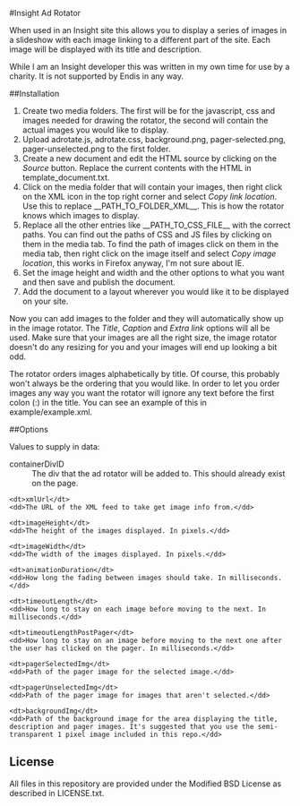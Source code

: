 #Insight Ad Rotator

When used in an Insight site this allows you to display a series of images in a slideshow with each image linking to a different part of the site. Each image will be displayed with its title and description.

While I am an Insight developer this was written in my own time for use by a charity. It is not supported by Endis in any way.

##Installation

1. Create two media folders. The first will be for the javascript, css and images needed for drawing the rotator, the second will contain the actual images you would like to display.
1. Upload adrotate.js, adrotate.css, background.png, pager-selected.png, pager-unselected.png to the first folder.
1. Create a new document and edit the HTML source by clicking on the _Source_ button. Replace the current contents with the HTML in template_document.txt.
1. Click on the media folder that will contain your images, then right click on the XML icon in the top right corner and select _Copy link location_. Use this to replace \_\_PATH\_TO\_FOLDER\_XML\_\_. This is how the rotator knows which images to display.
1. Replace all the other entries like \_\_PATH\_TO\_CSS\_FILE\_\_ with the correct paths. You can find out the paths of CSS and JS files by clicking on them in the media tab. To find the path of images click on them in the media tab, then right click on the image itself and select _Copy image location_, this works in Firefox anyway, I'm not sure about IE.
1. Set the image height and width and the other options to what you want and then save and publish the document.
1. Add the document to a layout wherever you would like it to be displayed on your site.

Now you can add images to the folder and they will automatically show up in the image rotator. The _Title_, _Caption_ and _Extra link_ options will all be used. Make sure that your images are all the right size, the image rotator doesn't do any resizing for you and your images will end up looking a bit odd.

The rotator orders images alphabetically by title. Of course, this probably won't always be the ordering that you would like. In order to let you order images any way you want the rotator will ignore any text before the first colon (:) in the title. You can see an example of this in example/example.xml.

##Options

Values to supply in data:

<dl>
	<dt>containerDivID</dt>
	<dd>The div that the ad rotator will be added to. This should already exist on the page.</dd>
	
	<dt>xmlUrl</dt>
	<dd>The URL of the XML feed to take get image info from.</dd>
	
	<dt>imageHeight</dt>
	<dd>The height of the images displayed. In pixels.</dd>
	
	<dt>imageWidth</dt>
	<dd>The width of the images displayed. In pixels.</dd>
	
	<dt>animationDuration</dt>
	<dd>How long the fading between images should take. In milliseconds.</dd>
	
	<dt>timeoutLength</dt>
	<dd>How long to stay on each image before moving to the next. In milliseconds.</dd>
	
	<dt>timeoutLengthPostPager</dt>
	<dd>How long to stay on an image before moving to the next one after the user has clicked on the pager. In milliseconds.</dd>
	
	<dt>pagerSelectedImg</dt>
	<dd>Path of the pager image for the selected image.</dd>
	
	<dt>pagerUnselectedImg</dt>
	<dd>Path of the pager image for images that aren't selected.</dd>
	
	<dt>backgroundImg</dt>
	<dd>Path of the background image for the area displaying the title, description and pager images. It's suggested that you use the semi-transparent 1 pixel image included in this repo.</dd>
</dl>

## License

All files in this repository are provided under the Modified BSD License as described in LICENSE.txt.